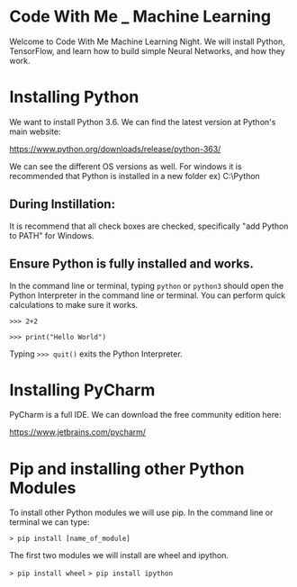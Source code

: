 # Code With Me _ Machine Learning
Welcome to Code With Me Machine Learning Night. We will install Python, TensorFlow, and learn how to build simple Neural Networks, and how they work.

# Installing Python 
We want to install Python 3.6. We can find the latest version at Python's main website:

https://www.python.org/downloads/release/python-363/

We can see the different OS versions as well. For windows it is recommended that Python is installed in a new folder ex) C:\Python

## During Instillation:
It is recommend that all check boxes are checked, specifically "add Python to PATH" for Windows.

## Ensure Python is fully installed and works.
In the command line or terminal, typing ```python``` or ```python3``` should open the Python Interpreter in the command line or terminal. You can perform quick calculations to make sure it works.

```>>> 2+2```

```>>> print("Hello World")```

Typing ```>>> quit()``` exits the Python Interpreter.

# Installing PyCharm 
PyCharm is a full IDE. We can download the free community edition here:

https://www.jetbrains.com/pycharm/

# Pip and installing other Python Modules 
To install other Python modules we will use pip. In the command line or terminal we can type:

```> pip install [name_of_module]```

The first two modules we will install are wheel and ipython.

```> pip install wheel``` 
```> pip install ipython```

